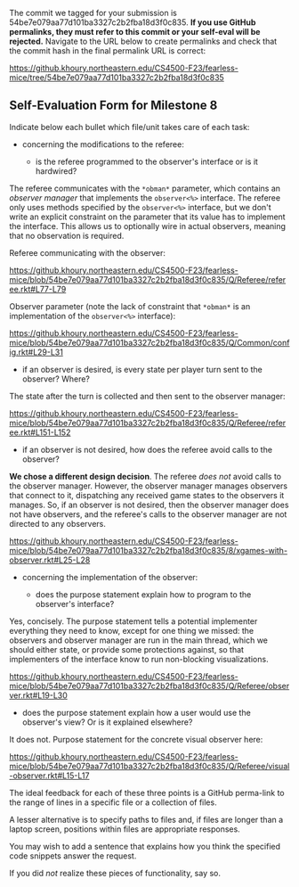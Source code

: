 The commit we tagged for your submission is 54be7e079aa77d101ba3327c2b2fba18d3f0c835.
**If you use GitHub permalinks, they must refer to this commit or your self-eval will be rejected.**
Navigate to the URL below to create permalinks and check that the commit hash in the final permalink URL is correct:

https://github.khoury.northeastern.edu/CS4500-F23/fearless-mice/tree/54be7e079aa77d101ba3327c2b2fba18d3f0c835

## Self-Evaluation Form for Milestone 8

Indicate below each bullet which file/unit takes care of each task:

- concerning the modifications to the referee: 

  - is the referee programmed to the observer's interface
    or is it hardwired?

The referee communicates with the `*obman*` parameter, which contains
an *observer manager* that implements the `observer<%>` interface. The
referee only uses methods specified by the `observer<%>` interface,
but we don't write an explicit constraint on the parameter that its
value has to implement the interface. This allows us to optionally
wire in actual observers, meaning that no observation is required.

Referee communicating with the observer:

https://github.khoury.northeastern.edu/CS4500-F23/fearless-mice/blob/54be7e079aa77d101ba3327c2b2fba18d3f0c835/Q/Referee/referee.rkt#L77-L79

Observer parameter (note the lack of constraint that `*obman*` is an
implementation of the `observer<%>` interface):

https://github.khoury.northeastern.edu/CS4500-F23/fearless-mice/blob/54be7e079aa77d101ba3327c2b2fba18d3f0c835/Q/Common/config.rkt#L29-L31

  - if an observer is desired, is every state per player turn sent to
    the observer? Where? 

The state after the turn is collected and then sent to the observer
manager:

https://github.khoury.northeastern.edu/CS4500-F23/fearless-mice/blob/54be7e079aa77d101ba3327c2b2fba18d3f0c835/Q/Referee/referee.rkt#L151-L152

  - if an observer is not desired, how does the referee avoid calls to
    the observer?
    
__We chose a different design decision__. The referee *does not* avoid
calls to the observer manager. However, the observer manager manages
observers that connect to it, dispatching any received game states to
the observers it manages. So, if an observer is not desired, then the
observer manager does not have observers, and the referee's calls to
the observer manager are not directed to any observers.

https://github.khoury.northeastern.edu/CS4500-F23/fearless-mice/blob/54be7e079aa77d101ba3327c2b2fba18d3f0c835/8/xgames-with-observer.rkt#L25-L28

- concerning the implementation of the observer:

  - does the purpose statement explain how to program to the
    observer's interface? 

Yes, concisely. The purpose statement tells a potential implementer 
everything they need to know, except for one thing we missed: the observers
and observer manager are run in the main thread, which we should either state,
or provide some protections against, so that implementers of the interface
know to run non-blocking visualizations.

https://github.khoury.northeastern.edu/CS4500-F23/fearless-mice/blob/54be7e079aa77d101ba3327c2b2fba18d3f0c835/Q/Referee/observer.rkt#L19-L30

  - does the purpose statement explain how a user would use the
    observer's view? Or is it explained elsewhere? 

It does not. Purpose statement for the concrete visual observer here:

https://github.khoury.northeastern.edu/CS4500-F23/fearless-mice/blob/54be7e079aa77d101ba3327c2b2fba18d3f0c835/Q/Referee/visual-observer.rkt#L15-L17

The ideal feedback for each of these three points is a GitHub
perma-link to the range of lines in a specific file or a collection of
files.

A lesser alternative is to specify paths to files and, if files are
longer than a laptop screen, positions within files are appropriate
responses.

You may wish to add a sentence that explains how you think the
specified code snippets answer the request.

If you did *not* realize these pieces of functionality, say so.

